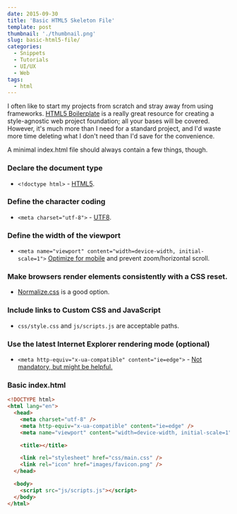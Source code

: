 ```yaml
---
date: 2015-09-30
title: 'Basic HTML5 Skeleton File'
template: post
thumbnail: './thumbnail.png'
slug: basic-html5-file/
categories:
  - Snippets
  - Tutorials
  - UI/UX
  - Web
tags:
  - html
---
```


I often like to start my projects from scratch and stray away from using frameworks. [HTML5 Boilerplate](https://html5boilerplate.com/) is a really great resource for creating a style-agnostic web project foundation; all your bases will be covered. However, it's much more than I need for a standard project, and I'd waste more time deleting what I don't need than I'd save for the convenience.

A minimal index.html file should always contain a few things, though.

### Declare the document type

- `<!doctype html>` - [HTML5](https://en.wikipedia.org/wiki/HTML5).

### Define the character coding

- `<meta charset="utf-8">` - [ UTF8](https://en.wikipedia.org/wiki/UTF-8).

### Define the width of the viewport

- `<meta name="viewport" content="width=device-width, initial-scale=1">`
  [Optimize for mobile](https://developer.mozilla.org/en-US/docs/Mozilla/Mobile/Viewport_meta_tag) and prevent zoom/horizontal scroll.

### Make browsers render elements consistently with a CSS reset.

- [Normalize.css](https://necolas.github.io/normalize.css/) is a good option.

### Include links to Custom CSS and JavaScript

- `css/style.css` and `js/scripts.js` are acceptable paths.

### Use the latest Internet Explorer rendering mode (optional)

- `<meta http-equiv="x-ua-compatible" content="ie=edge">` - [Not mandatory, but might be helpful.](<https://msdn.microsoft.com/en-us/library/jj676915(v=vs.85).aspx>)

### Basic index.html

```html
<!DOCTYPE html>
<html lang="en">
  <head>
    <meta charset="utf-8" />
    <meta http-equiv="x-ua-compatible" content="ie=edge" />
    <meta name="viewport" content="width=device-width, initial-scale=1" />

    <title></title>

    <link rel="stylesheet" href="css/main.css" />
    <link rel="icon" href="images/favicon.png" />
  </head>

  <body>
    <script src="js/scripts.js"></script>
  </body>
</html>
```
